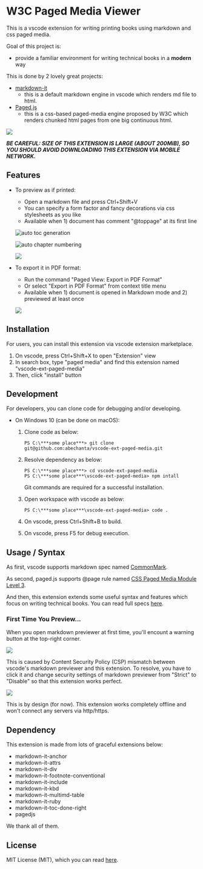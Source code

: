 # W3C Paged Media Viewer

This is a vscode extension for writing printing books using markdown and css paged media.

Goal of this project is:

-	provide a familiar environment for writing technical books in a **modern** way

This is done by 2 lovely great projects:

-	[markdown-it](https://github.com/markdown-it/markdown-it)
	-	this is a default markdown engine in vscode which renders md file to html.
-	[Paged.js](https://www.pagedmedia.org/paged-js/)
	-	this is a css-based paged-media engine proposed by W3C which renders chunked html pages from one big continuous html.

![](media/cover3.png)

***BE CAREFUL: SIZE OF THIS EXTENSION IS LARGE (ABOUT 200MiB), SO YOU SHOULD AVOID DOWNLOADING THIS EXTENSION VIA MOBILE NETWORK.***

## Features

-	To preview as if printed:
	-	Open a markdown file and press Ctrl+Shift+V
	-	You can specify a form factor and fancy decorations via css stylesheets as you like
	-	Available when 1) document has comment "@toppage" at its first line

	![auto toc generation](media/cover1.png)

	![auto chapter numbering](media/cover2.png)

	![](media/cover4.png)

-	To export it in PDF format:
	-	Run the command "Paged View: Export in PDF Format"
	-	Or select "Export in PDF Format" from context title menu
	-	Available when 1) document is opened in Markdown mode and 2) previewed at least once

	![](media/cover5.png)

## Installation

For users, you can install this extension via vscode extension marketplace.

1.	On vscode, press Ctrl+Shift+X to open "Extension" view
1.	In search box, type "paged media" and find this extension named "vscode-ext-paged-media"
1.	Then, click "install" button

## Development

For developers, you can clone code for debugging and/or developing.

-	On Windows 10 (can be done on macOS):

	1.	Clone code as below:

		```
		PS C:\***some place***> git clone git@github.com:abechanta/vscode-ext-paged-media.git
		```

	1.	Resolve dependency as below:

		```
		PS C:\***some place***> cd vscode-ext-paged-media
		PS C:\***some place***\vscode-ext-paged-media> npm intall
		```

		Git commands are required for a successful installation.

	1.	Open workspace with vscode as below:

		```
		PS C:\***some place***\vscode-ext-paged-media> code .
		```

	1.	On vscode, press Ctrl+Shift+B to build.
	1.	On vscode, press F5 for debug execution.

## Usage / Syntax

As first, vscode supports markdown spec named [CommonMark](https://spec.commonmark.org/).

As second, paged.js supports @page rule named [CSS Paged Media Module Level 3](https://gitlab.pagedmedia.org/tools/pagedjs/wikis/Support-of-specifications).

And then, this extension extends some useful syntax and features which focus on writing technical books.
You can read full specs [here](https://github.com/abechanta/vscode-ext-paged-media/wiki/Syntax).

### First Time You Preview...

When you open markdown previewer at first time, you'll encount a warning button at the top-right corner.

![](media/csp-warning1.png)

This is caused by Content Security Policy (CSP) mismatch between vscode's markdown previewer and this extension.
To resolve, you have to click it and change security settings of markdown previewer from "Strict" to "Disable" so that this extension works perfect.

![](media/csp-warning2.png)

This is by design (for now).
This extension works completely offline and won't connect any servers via http/https.

## Dependency

This extension is made from lots of graceful extensions below:

-	markdown-it-anchor
-	markdown-it-attrs
-	markdown-it-div
-	markdown-it-footnote-conventional
-	markdown-it-include
-	markdown-it-kbd
-	markdown-it-multimd-table
-	markdown-it-ruby
-	markdown-it-toc-done-right
-	pagedjs

We thank all of them.

## License

MIT License (MIT), which you can read [here](https://github.com/abechanta/vscode-ext-paged-media/blob/master/LICENSE).
